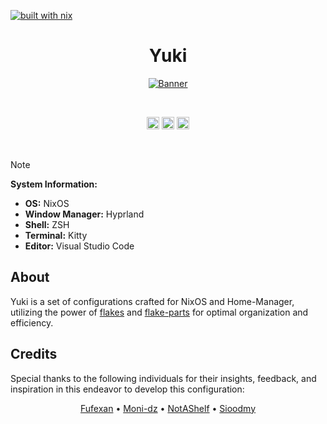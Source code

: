 [![built with nix](https://builtwithnix.org/badge.svg)](https://builtwithnix.org)

<h1 align="center">Yuki</h1>

<p align="center">
  <a href="#">
    <img src="https://github.com/raexera/yuki/assets/93292023/be163e9a-69d8-4b5a-a5a7-d1f5215972d1" title="Banner"/>
  </a>
</p>

<br>

<p align="center">
  <img src="https://github.com/raexera/yuki/actions/workflows/lint-check.yml/badge.svg" alt="Workflow Badge" height="20"/>
  <img src="https://github.com/raexera/yuki/actions/workflows/flake-check.yml/badge.svg" alt="Workflow Badge" height="20"/>
  <img src="https://img.shields.io/github/license/raexera/yuki" alt="License Badge"  height="20"/>
</p>

<br>

> [!NOTE]
>
> **System Information:**
>
> - **OS:** NixOS
> - **Window Manager:** Hyprland
> - **Shell:** ZSH
> - **Terminal:** Kitty
> - **Editor:** Visual Studio Code

## About

Yuki is a set of configurations crafted for NixOS and Home-Manager, utilizing the power of [flakes](https://nixos.wiki/wiki/Flakes) and [flake-parts](https://github.com/hercules-ci/flake-parts) for optimal organization and efficiency.

## Credits

Special thanks to the following individuals for their insights, feedback, and inspiration in this endeavor to develop this configuration:

<p align="center">
  <a href="https://github.com/fufexan">Fufexan</a> •
  <a href="https://github.com/moni-dz">Moni-dz</a> •
  <a href="https://github.com/NotAShelf">NotAShelf</a> •
  <a href="https://github.com/sioodmy">Sioodmy</a>
</p>
